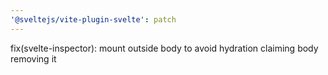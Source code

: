 ```yaml
---
'@sveltejs/vite-plugin-svelte': patch
---
```


fix(svelte-inspector): mount outside body to avoid hydration claiming body removing it
